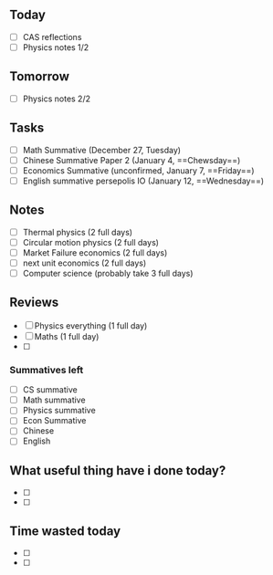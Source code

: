 ## Today
- [ ] CAS reflections
- [ ] Physics notes 1/2

## Tomorrow
- [ ] Physics notes 2/2

## Tasks
- [ ] Math Summative (December 27, Tuesday)
- [ ] Chinese Summative Paper 2 (January 4, ==Chewsday==)
- [ ] Economics Summative (unconfirmed, January 7, ==Friday==)
- [ ] English summative persepolis IO (January 12, ==Wednesday==)

## Notes
- [ ] Thermal physics (2 full days)
- [ ] Circular motion physics (2 full days)
- [ ] Market Failure economics (2 full days)
- [ ] next unit economics (2 full days)
- [ ] Computer science (probably take 3 full days)

## Reviews
- [ ] Physics everything (1 full day)
- [ ] Maths (1 full day)
- [ ] 

### Summatives left
- [ ] CS summative
- [ ] Math summative
- [ ] Physics summative
- [ ] Econ Summative
- [ ] Chinese
- [ ] English

## What useful thing have i done today?
- [ ] 
- [ ] 

## Time wasted today
- [ ] 
- [ ] 

